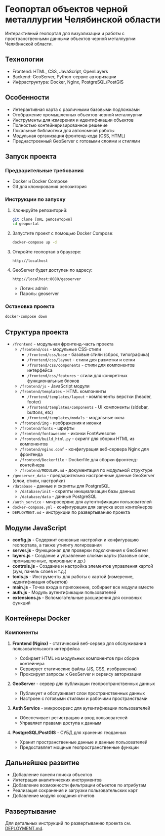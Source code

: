 # Геопортал объектов черной металлургии Челябинской области

Интерактивный геопортал для визуализации и работы с пространственными данными объектов черной металлургии Челябинской области.

## Технологии

- Frontend: HTML, CSS, JavaScript, OpenLayers
- Backend: GeoServer, Python-сервис авторизации
- Инфраструктура: Docker, Nginx, PostgreSQL/PostGIS

## Особенности

- Интерактивная карта с различными базовыми подложками
- Отображение промышленных объектов черной металлургии
- Инструменты для измерения и идентификации объектов
- Полностью контейнеризированное решение
- Локальные библиотеки для автономной работы
- Модульная организация фронтенд-кода (CSS, HTML)
- Преднастроенный GeoServer с готовыми слоями и стилями

## Запуск проекта

### Предварительные требования

- Docker и Docker Compose
- Git для клонирования репозитория

### Инструкции по запуску

1. Клонируйте репозиторий:
   ```bash
   git clone [URL репозитория]
   cd geoportal
   ```

2. Запустите проект с помощью Docker Compose:
   ```bash
   docker-compose up -d
   ```

3. Откройте геопортал в браузере:
   ```
   http://localhost
   ```

4. GeoServer будет доступен по адресу:
   ```
   http://localhost:8080/geoserver
   ```
   - Логин: admin
   - Пароль: geoserver

### Остановка проекта

```bash
docker-compose down
```

## Структура проекта

- `/frontend` - модульная фронтенд-часть проекта
  - `/frontend/css` - модульные CSS-стили
    - `/frontend/css/base` - базовые стили (сброс, типографика)
    - `/frontend/css/layout` - стили для разметки и сетки
    - `/frontend/css/components` - стили для компонентов интерфейса
    - `/frontend/css/features` - стили для конкретных функциональных блоков
  - `/frontend/js` - JavaScript модули 
  - `/frontend/templates` - HTML компоненты
    - `/frontend/templates/layout` - компоненты верстки (header, footer)
    - `/frontend/templates/components` - UI компоненты (sidebar, buttons, etc)
    - `/frontend/templates/modals` - модальные окна
  - `/frontend/img` - изображения и иконки
  - `/frontend/fonts` - шрифты
  - `/frontend/fontawesome` - иконки FontAwesome
  - `/frontend/build_html.py` - скрипт для сборки HTML из компонентов
  - `/frontend/nginx.conf` - конфигурация веб-сервера Nginx для фронтенда
  - `/frontend/Dockerfile` - Dockerfile для сборки фронтенд-контейнера
  - `/frontend/MODULAR.md` - документация по модульной структуре
- `/geoserver_data` - предварительно настроенные данные GeoServer (слои, стили, настройки)
- `/database` - данные и скрипты для PostgreSQL
  - `/database/init` - скрипты инициализации базы данных
  - `/database/data` - данные PostgreSQL
- `/auth_service` - микросервис для аутентификации пользователей
- `docker-compose.yml` - конфигурация для запуска всех контейнеров
- `DEPLOYMENT.md` - инструкции по развертыванию проекта

## Модули JavaScript

- **config.js** - Содержит основные настройки и конфигурацию геопортала, а также утилиту логирования
- **server.js** - Функционал для проверки подключения к GeoServer 
- **layers.js** - Создание и управление слоями карты (базовые слои, промышленные, природные и др.)
- **controls.js** - Создание и настройка элементов управления картой (зум, панель слоев и т.д.)
- **tools.js** - Инструменты для работы с картой (измерение, идентификация объектов)
- **main.js** - Точка входа в приложение, собирает все модули вместе
- **auth.js** - Модуль аутентификации пользователей
- **extensions.js** - Вспомогательные расширения для основных функций

## Контейнеры Docker

### Компоненты

1. **Frontend (Nginx)** - статический веб-сервер для обслуживания пользовательского интерфейса
   - Собирает HTML из модульных компонентов при сборке контейнера
   - Сервирует статические файлы (JS, CSS, изображения)
   - Проксирует запросы к GeoServer и сервису авторизации

2. **GeoServer** - сервер для публикации геопространственных данных
   - Публикует и обслуживает слои пространственных данных
   - Настроен с готовыми стилями и рабочими пространствами

3. **Auth Service** - микросервис для аутентификации пользователей
   - Обеспечивает регистрацию и вход пользователей
   - Управляет правами доступа к данным

4. **PostgreSQL/PostGIS** - СУБД для хранения геоданных
   - Хранит пространственные данные и данные пользователей
   - Предоставляет мощные геопространственные функции

## Дальнейшее развитие

- Добавление панели поиска объектов
- Интеграция аналитических инструментов
- Добавление возможности фильтрации объектов по атрибутам
- Реализация сохранения и загрузки пользовательских карт
- Добавление модуля создания отчетов

## Развертывание

Для детальных инструкций по развертыванию проекта см. [DEPLOYMENT.md](DEPLOYMENT.md). 